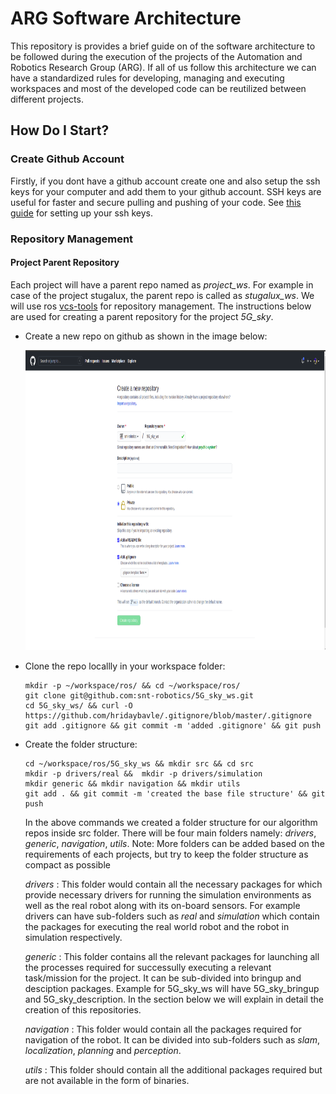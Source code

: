 # ARG Software Architecture 

This repository is provides a brief guide on of the software architecture to be followed during the execution of the projects of the Automation and Robotics Research Group (ARG). If all of us follow this architecture we can have a standardized rules for developing, managing and executing workspaces and most of the developed code can be reutilized between different projects.

## How Do I Start?

### Create Github Account

Firstly, if you dont have a github account create one and also setup the ssh keys for your computer and add them to your github account. SSH keys are useful for faster and secure pulling and pushing of your code. See [this guide](https://www.inmotionhosting.com/support/server/ssh/how-to-add-ssh-keys-to-your-github-account/) for setting up your ssh keys.

### Repository Management

#### Project Parent Repository

Each project will have a parent repo named as *project_ws*. For example in case of the project stugalux, the parent repo is called as *stugalux_ws*. We will use ros [vcs-tools](http://wiki.ros.org/vcstool) for repository management. The instructions below are used for creating a parent repository for the project *5G_sky*. 

* Create a new repo on github as shown in the image below:

    <img src="images/github_repo.png" width="640" height="480"> 

*   Clone the repo locallly in your workspace folder:   
    ``` 
    mkdir -p ~/workspace/ros/ && cd ~/workspace/ros/
    git clone git@github.com:snt-robotics/5G_sky_ws.git
    cd 5G_sky_ws/ && curl -O  https://github.com/hridaybavle/.gitignore/blob/master/.gitignore
    git add .gitignore && git commit -m 'added .gitignore' && git push
    ```

* Create the folder structure:

    ```
    cd ~/workspace/ros/5G_sky_ws && mkdir src && cd src
    mkdir -p drivers/real &&  mkdir -p drivers/simulation
    mkdir generic && mkdir navigation && mkdir utils
    git add . && git commit -m 'created the base file structure' && git push
    ```

    In the above commands we created a folder structure for our algorithm repos inside src folder. There will be four main folders namely: *drivers*, *generic*, *navigation*, *utils*. Note: More folders can be added based on the requirements of each projects, but try to keep the folder structure as compact as possible 

    *drivers* : This folder would contain all the necessary packages for which provide necessary drivers for running the simulation environments as well as the real robot along with its on-board sensors. For example drivers can have sub-folders such as *real* and *simulation* which contain the packages for executing the real world robot and the robot in simulation respectively. 

    *generic* : This folder contains all the relevant packages for launching all the processes required for successully executing a relevant task/mission for the project. It can be sub-divided into bringup and desciption packages. Example for 5G_sky_ws will have 5G_sky_bringup and 5G_sky_description. In the section below we will explain in detail the creation of this repositories. 

    *navigation* : This folder would contain all the packages required for navigation of the robot. It can be divided into sub-folders such as *slam*, *localization*, *planning* and *perception*. 

    *utils* : This folder should contain all the additional packages required but are not available in the form of binaries.








